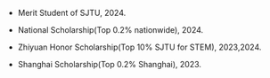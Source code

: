 - Merit Student of SJTU, 2024.

- National Scholarship(Top 0.2% nationwide), 2024.

- Zhiyuan Honor Scholarship(Top 10% SJTU for STEM), 2023,2024.

- Shanghai Scholarship(Top 0.2% Shanghai), 2023.